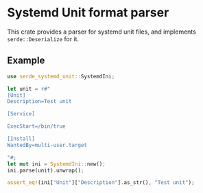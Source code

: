 # Systemd Unit format parser

This crate provides a parser for systemd unit files, and implements `serde::Deserialize` for it.

## Example

```rust
use serde_systemd_unit::SystemdIni;

let unit = r#"
[Unit]
Description=Test unit

[Service]

ExecStart=/bin/true

[Install]
WantedBy=multi-user.target

"#;
let mut ini = SystemdIni::new();
ini.parse(unit).unwrap();

assert_eq!(ini["Unit"]["Description"].as_str(), "Test unit");
```
